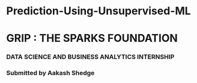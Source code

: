 # Prediction-Using-Unsupervised-ML
# GRIP : THE SPARKS FOUNDATION
### DATA SCIENCE AND BUSINESS ANALYTICS INTERNSHIP
### Submitted by Aakash Shedge
